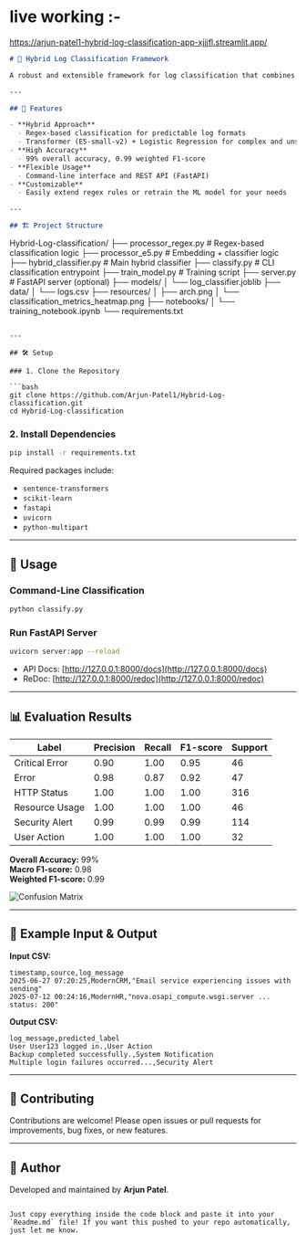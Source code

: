 # live working :-
https://arjun-patel1-hybrid-log-classification-app-xjjjfl.streamlit.app/
```markdown
# 🚀 Hybrid Log Classification Framework

A robust and extensible framework for log classification that combines rule-based techniques with modern machine learning. Accurately classify both structured and unstructured log data, supporting analytics, monitoring, and security workflows.

---

## 🌟 Features

- **Hybrid Approach**
  - Regex-based classification for predictable log formats
  - Transformer (E5-small-v2) + Logistic Regression for complex and unstructured logs
- **High Accuracy**
  - 99% overall accuracy, 0.99 weighted F1-score
- **Flexible Usage**
  - Command-line interface and REST API (FastAPI)
- **Customizable**
  - Easily extend regex rules or retrain the ML model for your needs

---

## 🏗️ Project Structure

```
Hybrid-Log-classification/
├── processor_regex.py         # Regex-based classification logic
├── processor_e5.py            # Embedding + classifier logic
├── hybrid_classifier.py       # Main hybrid classifier
├── classify.py                # CLI classification entrypoint
├── train_model.py             # Training script
├── server.py                  # FastAPI server (optional)
├── models/
│   └── log_classifier.joblib
├── data/
│   └── logs.csv
├── resources/
│   ├── arch.png
│   └── classification_metrics_heatmap.png
├── notebooks/
│   └── training_notebook.ipynb
└── requirements.txt
```

---

## 🛠️ Setup

### 1. Clone the Repository

```bash
git clone https://github.com/Arjun-Patel1/Hybrid-Log-classification.git
cd Hybrid-Log-classification
```

### 2. Install Dependencies

```bash
pip install -r requirements.txt
```

Required packages include:
- `sentence-transformers`
- `scikit-learn`
- `fastapi`
- `uvicorn`
- `python-multipart`

---

## 🚦 Usage

### Command-Line Classification

```bash
python classify.py
```

### Run FastAPI Server

```bash
uvicorn server:app --reload
```

- API Docs: [http://127.0.0.1:8000/docs](http://127.0.0.1:8000/docs)
- ReDoc: [http://127.0.0.1:8000/redoc](http://127.0.0.1:8000/redoc)

---

## 📊 Evaluation Results

| Label          | Precision | Recall | F1-score | Support |
|----------------|-----------|--------|----------|---------|
| Critical Error | 0.90      | 1.00   | 0.95     | 46      |
| Error          | 0.98      | 0.87   | 0.92     | 47      |
| HTTP Status    | 1.00      | 1.00   | 1.00     | 316     |
| Resource Usage | 1.00      | 1.00   | 1.00     | 46      |
| Security Alert | 0.99      | 0.99   | 0.99     | 114     |
| User Action    | 1.00      | 1.00   | 1.00     | 32      |

**Overall Accuracy:** 99%  
**Macro F1-score:** 0.98  
**Weighted F1-score:** 0.99

![Confusion Matrix](resources/classification_metrics_heatmap.png)

---

## 📄 Example Input & Output

**Input CSV:**
```
timestamp,source,log_message
2025-06-27 07:20:25,ModernCRM,"Email service experiencing issues with sending"
2025-07-12 00:24:16,ModernHR,"nova.osapi_compute.wsgi.server ... status: 200"
```

**Output CSV:**
```
log_message,predicted_label
User User123 logged in.,User Action
Backup completed successfully.,System Notification
Multiple login failures occurred...,Security Alert
```

---

## 🤝 Contributing

Contributions are welcome! Please open issues or pull requests for improvements, bug fixes, or new features.

---

## 👤 Author

Developed and maintained by **Arjun Patel**.

```

Just copy everything inside the code block and paste it into your `Readme.md` file! If you want this pushed to your repo automatically, just let me know.
